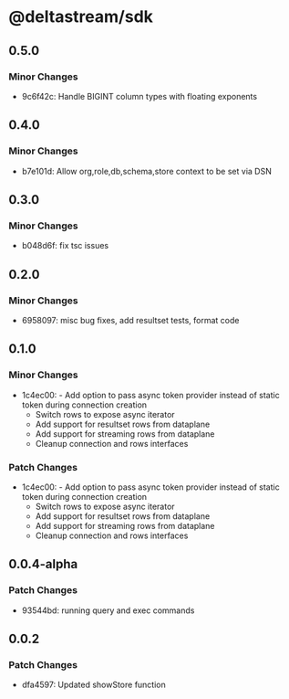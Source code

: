# @deltastream/sdk

## 0.5.0

### Minor Changes

- 9c6f42c: Handle BIGINT column types with floating exponents

## 0.4.0

### Minor Changes

- b7e101d: Allow org,role,db,schema,store context to be set via DSN

## 0.3.0

### Minor Changes

- b048d6f: fix tsc issues

## 0.2.0

### Minor Changes

- 6958097: misc bug fixes, add resultset tests, format code

## 0.1.0

### Minor Changes

- 1c4ec00: - Add option to pass async token provider instead of static token during connection creation
  - Switch rows to expose async iterator
  - Add support for resultset rows from dataplane
  - Add support for streaming rows from dataplane
  - Cleanup connection and rows interfaces

### Patch Changes

- 1c4ec00: - Add option to pass async token provider instead of static token during connection creation
  - Switch rows to expose async iterator
  - Add support for resultset rows from dataplane
  - Add support for streaming rows from dataplane
  - Cleanup connection and rows interfaces

## 0.0.4-alpha

### Patch Changes

- 93544bd: running query and exec commands

## 0.0.2

### Patch Changes

- dfa4597: Updated showStore function
